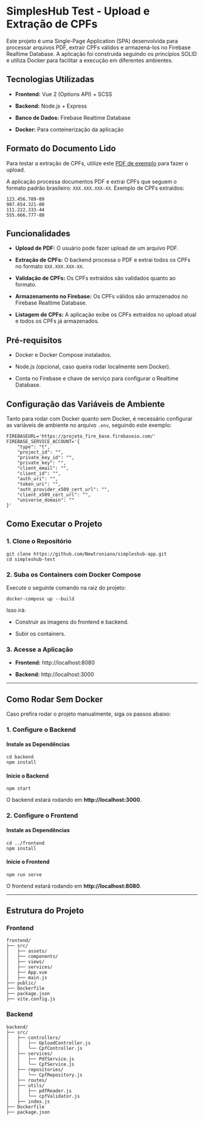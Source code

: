 
# SimplesHub Test - Upload e Extração de CPFs

Este projeto é uma Single-Page Application (SPA) desenvolvida para processar arquivos PDF, extrair CPFs válidos e armazená-los no Firebase Realtime Database. A aplicação foi construída seguindo os princípios SOLID e utiliza Docker para facilitar a execução em diferentes ambientes.

## Tecnologias Utilizadas

-   **Frontend:** Vue 2 (Options API) + SCSS
    
-   **Backend:** Node.js + Express
    
-   **Banco de Dados:** Firebase Realtime Database
    
-   **Docker:** Para conteinerização da aplicação
    

## Formato do Documento Lido

Para testar a extração de CPFs, utilize este [PDF de exemplo](https://drive.google.com/file/d/1TmRsgysAJQcEmffSSgoetTfDhyZTCeJ8/view?usp=sharing) para fazer o upload.

A aplicação processa documentos PDF e extrai CPFs que seguem o formato padrão brasileiro: `XXX.XXX.XXX-XX`. Exemplo de CPFs extraídos:

```
123.456.789-09
987.654.321-00
111.222.333-44
555.666.777-88
```

## Funcionalidades

-   **Upload de PDF:** O usuário pode fazer upload de um arquivo PDF.
    
-   **Extração de CPFs:** O backend processa o PDF e extrai todos os CPFs no formato `XXX.XXX.XXX-XX`.
    
-   **Validação de CPFs:** Os CPFs extraídos são validados quanto ao formato.
    
-   **Armazenamento no Firebase:** Os CPFs válidos são armazenados no Firebase Realtime Database.
    
-   **Listagem de CPFs:** A aplicação exibe os CPFs extraídos no upload atual e todos os CPFs já armazenados.
    

## Pré-requisitos

-   Docker e Docker Compose instalados.
    
-   Node.js (opcional, caso queira rodar localmente sem Docker).
    
-   Conta no Firebase e chave de serviço para configurar o Realtime Database.
    

## Configuração das Variáveis de Ambiente

Tanto para rodar com Docker quanto sem Docker, é necessário configurar as variáveis de ambiente no arquivo `.env`, seguindo este exemplo:

```
FIREBASEURL='https://projeto_fire_base.firebaseio.com/'
FIREBASE_SERVICE_ACCOUNT='{
    "type": "t",
    "project_id": "",
    "private_key_id": "",
    "private_key": "",
    "client_email": "",
    "client_id": "",
    "auth_uri": "",
    "token_uri": "",
    "auth_provider_x509_cert_url": "",
    "client_x509_cert_url": "",
    "universe_domain": ""
}'

```

## Como Executar o Projeto

### 1. Clone o Repositório

```
git clone https://github.com/Newtroniano/simpleshub-app.git
cd simpleshub-test
```

### 2. Suba os Containers com Docker Compose

Execute o seguinte comando na raiz do projeto:

```
docker-compose up --build
```

Isso irá:

-   Construir as imagens do frontend e backend.
    
-   Subir os containers.
    

### 3. Acesse a Aplicação

-   **Frontend:**  http://localhost:8080
    
-   **Backend:**  http://localhost:3000
    

----------

## Como Rodar Sem Docker

Caso prefira rodar o projeto manualmente, siga os passos abaixo:

### 1. Configure o Backend

#### Instale as Dependências

```
cd backend
npm install
```

#### Inicie o Backend

```
npm start
```

O backend estará rodando em **http://localhost:3000**.

### 2. Configure o Frontend

#### Instale as Dependências

```
cd ../frontend
npm install
```

#### Inicie o Frontend

```
npm run serve
```

O frontend estará rodando em **http://localhost:8080**.

----------

## Estrutura do Projeto

### **Frontend**

```
frontend/
├── src/
│   ├── assets/
│   ├── components/
│   ├── views/
│   ├── services/
│   ├── App.vue
│   ├── main.js
├── public/
├── Dockerfile
├── package.json
├── vite.config.js
```

### **Backend**

```
backend/
├── src/
│   ├── controllers/
│   │   ├── UploadController.js
│   │   └── CpfController.js
│   ├── services/
│   │   ├── PdfService.js
│   │   └── CpfService.js
│   ├── repositories/
│   │   └── CpfRepository.js
│   ├── routes/
│   ├── utils/
│   │   ├── pdfReader.js
│   │   └── cpfValidator.js
│   ├── index.js
├── Dockerfile
├── package.json
```